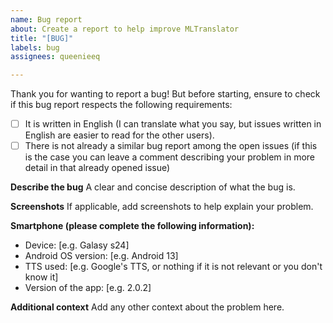 ```yaml
---
name: Bug report
about: Create a report to help improve MLTranslator
title: "[BUG]"
labels: bug
assignees: queenieeq

---
```


Thank you for wanting to report a bug! But before starting, ensure to check if this bug report respects the following requirements:
- [ ] It is written in English (I can translate what you say, but issues written in English are easier to read for the other users).
- [ ] There is not already a similar bug report among the open issues (if this is the case you can leave a comment describing your problem in more detail in that already opened issue)

**Describe the bug**
A clear and concise description of what the bug is.

**Screenshots**
If applicable, add screenshots to help explain your problem.

**Smartphone (please complete the following information):**
 - Device: [e.g. Galasy s24]
 - Android OS version: [e.g. Android 13]
 - TTS used: [e.g. Google's TTS, or nothing if it is not relevant or you don't know it]
 - Version of the app: [e.g. 2.0.2]

**Additional context**
Add any other context about the problem here.
